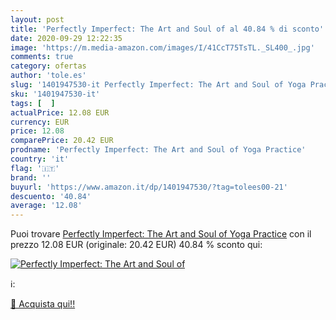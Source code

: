 ```yaml
---
layout: post
title: 'Perfectly Imperfect: The Art and Soul of al 40.84 % di sconto'
date: 2020-09-29 12:22:35
image: 'https://m.media-amazon.com/images/I/41CcT75TsTL._SL400_.jpg'
comments: true
category: ofertas
author: 'tole.es'
slug: '1401947530-it Perfectly Imperfect: The Art and Soul of Yoga Practice'
sku: '1401947530-it'
tags: [  ]
actualPrice: 12.08 EUR
currency: EUR
price: 12.08
comparePrice: 20.42 EUR
prodname: 'Perfectly Imperfect: The Art and Soul of Yoga Practice'
country: 'it'
flag: '🇮🇹'
brand: ''
buyurl: 'https://www.amazon.it/dp/1401947530/?tag=tolees00-21'
descuento: '40.84'
average: '12.08'
---
```


Puoi trovare [Perfectly Imperfect: The Art and Soul of Yoga Practice](https://www.amazon.it/dp/1401947530/?tag=tolees00-21) con il prezzo 12.08 EUR (originale: 20.42 EUR) 40.84 % sconto qui:

[![Perfectly Imperfect: The Art and Soul of](https://m.media-amazon.com/images/I/41CcT75TsTL._SL400_.jpg)](https://www.amazon.it/dp/1401947530/?tag=tolees00-21)

ℹ️:


[🛒 Acquista qui!!](https://www.amazon.it/dp/1401947530/?tag=tolees00-21)
